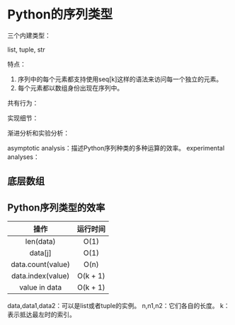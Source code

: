 # Python的序列类型

三个内建类型：

list, tuple, str

特点：

1. 序列中的每个元素都支持使用seq[k]这样的语法来访问每一个独立的元素。
2. 每个元素都以数组身份出现在序列中。

共有行为：

实现细节：

渐进分析和实验分析：

asymptotic analysis：描述Python序列种类的多种运算的效率。
experimental analyses：

## 底层数组

## Python序列类型的效率

|操作       |运行时间|
|:--------:|:----:|
|len(data)|O(1)|
|data[j]|O(1)|
|data.count(value)|O(n)|
|data.index(value)|O(k + 1)|
|value in data|O(k + 1)|

data,data1,data2：可以是list或者tuple的实例。
n,n1,n2：它们各自的长度。
k：表示抵达最左时的索引。
